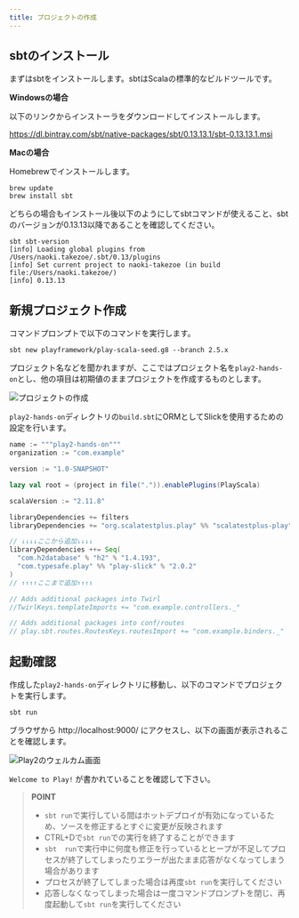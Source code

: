 ```yaml
---
title: プロジェクトの作成
---
```


## sbtのインストール

まずはsbtをインストールします。sbtはScalaの標準的なビルドツールです。

**Windowsの場合**

以下のリンクからインストーラをダウンロードしてインストールします。

https://dl.bintray.com/sbt/native-packages/sbt/0.13.13.1/sbt-0.13.13.1.msi

**Macの場合**

Homebrewでインストールします。

```
brew update
brew install sbt
```

どちらの場合もインストール後以下のようにしてsbtコマンドが使えること、sbtのバージョンが0.13.13以降であることを確認してください。

```
sbt sbt-version
[info] Loading global plugins from /Users/naoki.takezoe/.sbt/0.13/plugins
[info] Set current project to naoki-takezoe (in build file:/Users/naoki.takezoe/)
[info] 0.13.13
```

## 新規プロジェクト作成

コマンドプロンプトで以下のコマンドを実行します。

```
sbt new playframework/play-scala-seed.g8 --branch 2.5.x
```

プロジェクト名などを聞かれますが、ここではプロジェクト名を`play2-hands-on`とし、他の項目は初期値のままプロジェクトを作成するものとします。

![プロジェクトの作成](../images/play2.5-slick3.1/create_project.png)

`play2-hands-on`ディレクトリの`build.sbt`にORMとしてSlickを使用するための設定を行います。

```scala
name := """play2-hands-on"""
organization := "com.example"

version := "1.0-SNAPSHOT"

lazy val root = (project in file(".")).enablePlugins(PlayScala)

scalaVersion := "2.11.8"

libraryDependencies += filters
libraryDependencies += "org.scalatestplus.play" %% "scalatestplus-play" % "1.5.1" % Test

// ↓↓↓↓ここから追加↓↓↓↓
libraryDependencies ++= Seq(
  "com.h2database" % "h2" % "1.4.193",
  "com.typesafe.play" %% "play-slick" % "2.0.2"
)
// ↑↑↑↑ここまで追加↑↑↑↑

// Adds additional packages into Twirl
//TwirlKeys.templateImports += "com.example.controllers._"

// Adds additional packages into conf/routes
// play.sbt.routes.RoutesKeys.routesImport += "com.example.binders._"
```

## 起動確認

作成した`play2-hands-on`ディレクトリに移動し、以下のコマンドでプロジェクトを実行します。

```
sbt run
```

ブラウザから http://localhost:9000/ にアクセスし、以下の画面が表示されることを確認します。

![Play2のウェルカム画面](../images/play2.5-slick3.1/welcome.png)

`Welcome to Play!` が書かれていることを確認して下さい。

> **POINT**
>
> * `sbt run`で実行している間はホットデプロイが有効になっているため、ソースを修正するとすぐに変更が反映されます
> * CTRL+Dで`sbt run`での実行を終了することができます
> * `sbt  run`で実行中に何度も修正を行っているとヒープが不足してプロセスが終了してしまったりエラーが出たまま応答がなくなってしまう場合があります
> * プロセスが終了してしまった場合は再度`sbt run`を実行してください
> * 応答しなくなってしまった場合は一度コマンドプロンプトを閉じ、再度起動して`sbt run`を実行してください

